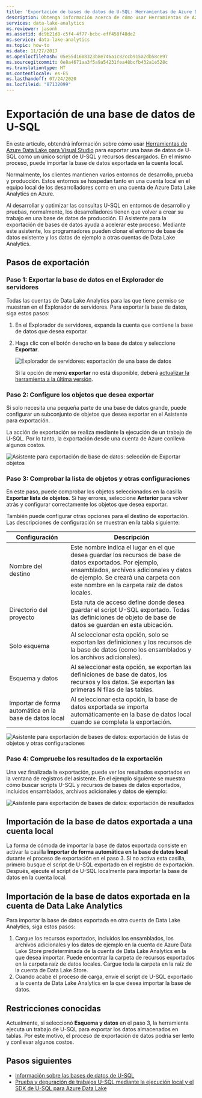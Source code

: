 ```yaml
---
title: 'Exportación de bases de datos de U-SQL: Herramientas de Azure Data Lake para Visual Studio'
description: Obtenga información acerca de cómo usar Herramientas de Azure Data Lake para Visual Studio para exportar una base de datos de U-SQL e importarla automáticamente en una cuenta local.
services: data-lake-analytics
ms.reviewer: jasonh
ms.assetid: dc9b21d8-c5f4-4f77-bcbc-eff458f48de2
ms.service: data-lake-analytics
ms.topic: how-to
ms.date: 11/27/2017
ms.openlocfilehash: 05e55d1608323b8e746a1c82ccb915a2db58ce97
ms.sourcegitcommit: 0e8a4671aa3f5a9a54231fea48bcfb432a1e528c
ms.translationtype: HT
ms.contentlocale: es-ES
ms.lasthandoff: 07/24/2020
ms.locfileid: "87132099"
---
```

# <a name="export-a-u-sql-database"></a>Exportación de una base de datos de U-SQL

En este artículo, obtendrá información sobre cómo usar [Herramientas de Azure Data Lake para Visual Studio](https://aka.ms/adltoolsvs) para exportar una base de datos de U-SQL como un único script de U-SQL y recursos descargados. En el mismo proceso, puede importar la base de datos exportada en la cuenta local.

Normalmente, los clientes mantienen varios entornos de desarrollo, prueba y producción. Estos entornos se hospedan tanto en una cuenta local en el equipo local de los desarrolladores como en una cuenta de Azure Data Lake Analytics en Azure. 

Al desarrollar y optimizar las consultas U-SQL en entornos de desarrollo y pruebas, normalmente, los desarrolladores tienen que volver a crear su trabajo en una base de datos de producción. El Asistente para la exportación de bases de datos ayuda a acelerar este proceso. Mediante este asistente, los programadores pueden clonar el entorno de base de datos existente y los datos de ejemplo a otras cuentas de Data Lake Analytics.

## <a name="export-steps"></a>Pasos de exportación

### <a name="step-1-export-the-database-in-server-explorer"></a>Paso 1: Exportar la base de datos en el Explorador de servidores

Todas las cuentas de Data Lake Analytics para las que tiene permiso se muestran en el Explorador de servidores. Para exportar la base de datos, siga estos pasos:

1. En el Explorador de servidores, expanda la cuenta que contiene la base de datos que desea exportar.
2. Haga clic con el botón derecho en la base de datos y seleccione **Exportar**. 
   
    ![Explorador de servidores: exportación de una base de datos](./media/data-lake-analytics-data-lake-tools-export-database/export-database.png)

     Si la opción de menú **exportar** no está disponible, deberá [actualizar la herramienta a la última versión](https://aka.ms/adltoolsvs).

### <a name="step-2-configure-the-objects-that-you-want-to-export"></a>Paso 2: Configure los objetos que desea exportar

Si solo necesita una pequeña parte de una base de datos grande, puede configurar un subconjunto de objetos que desea exportar en el Asistente para exportación. 

La acción de exportación se realiza mediante la ejecución de un trabajo de U-SQL. Por lo tanto, la exportación desde una cuenta de Azure conlleva algunos costos.

![Asistente para exportación de base de datos: selección de Exportar objetos](./media/data-lake-analytics-data-lake-tools-export-database/export-database-wizard.png)

### <a name="step-3-check-the-objects-list-and-other-configurations"></a>Paso 3: Comprobar la lista de objetos y otras configuraciones

En este paso, puede comprobar los objetos seleccionados en la casilla **Exportar lista de objetos**. Si hay errores, seleccione **Anterior** para volver atrás y configurar correctamente los objetos que desea exportar.

También puede configurar otras opciones para el destino de exportación. Las descripciones de configuración se muestran en la tabla siguiente:

|Configuración|Descripción|
|-------------|-----------|
|Nombre del destino|Este nombre indica el lugar en el que desea guardar los recursos de base de datos exportados. Por ejemplo, ensamblados, archivos adicionales y datos de ejemplo. Se creará una carpeta con este nombre en la carpeta raíz de datos locales.|
|Directorio del proyecto|Esta ruta de acceso define donde desea guardar el script U-SQL exportado. Todas las definiciones de objeto de base de datos se guardan en esta ubicación.|
|Solo esquema|Al seleccionar esta opción, solo se exportan las definiciones y los recursos de la base de datos (como los ensamblados y los archivos adicionales).|
|Esquema y datos|Al seleccionar esta opción, se exportan las definiciones de base de datos, los recursos y los datos. Se exportan las primeras N filas de las tablas.|
|Importar de forma automática en la base de datos local|Al seleccionar esta opción, la base de datos exportada se importa automáticamente en la base de datos local cuando se completa la exportación.|

![Asistente para exportación de bases de datos: exportación de listas de objetos y otras configuraciones](./media/data-lake-analytics-data-lake-tools-export-database/export-database-wizard-configuration.png)

### <a name="step-4-check-the-export-results"></a>Paso 4: Compruebe los resultados de la exportación

Una vez finalizada la exportación, puede ver los resultados exportados en la ventana de registros del asistente. En el ejemplo siguiente se muestra cómo buscar scripts U-SQL y recursos de bases de datos exportados, incluidos ensamblados, archivos adicionales y datos de ejemplo:

![Asistente para exportación de bases de datos: exportación de resultados](./media/data-lake-analytics-data-lake-tools-export-database/export-database-wizard-completed.png)

## <a name="import-the-exported-database-to-a-local-account"></a>Importación de la base de datos exportada a una cuenta local

La forma de cómoda de importar la base de datos exportada consiste en activar la casilla **Importar de forma automática en la base de datos local** durante el proceso de exportación en el paso 3. Si no activa esta casilla, primero busque el script de U-SQL exportado en el registro de exportación. Después, ejecute el script de U-SQL localmente para importar la base de datos en la cuenta local.

## <a name="import-the-exported-database-to-a-data-lake-analytics-account"></a>Importación de la base de datos exportada en la cuenta de Data Lake Analytics

Para importar la base de datos exportada en otra cuenta de Data Lake Analytics, siga estos pasos:

1. Cargue los recursos exportados, incluidos los ensamblados, los archivos adicionales y los datos de ejemplo en la cuenta de Azure Data Lake Store predeterminada de la cuenta de Data Lake Analytics en la que desea importar. Puede encontrar la carpeta de recursos exportados en la carpeta raíz de datos locales. Cargue toda la carpeta en la raíz de la cuenta de Data Lake Store.
2. Cuando acabe el proceso de carga, envíe el script de U-SQL exportado a la cuenta de Data Lake Analytics en la que desea importar la base de datos.

## <a name="known-limitations"></a>Restricciones conocidas

Actualmente, si seleccionó **Esquema y datos** en el paso 3, la herramienta ejecuta un trabajo de U-SQL para exportar los datos almacenados en tablas. Por este motivo, el proceso de exportación de datos podría ser lento y conllevar algunos costos. 

## <a name="next-steps"></a>Pasos siguientes

* [Información sobre las bases de datos de U-SQL](/u-sql/data-definition-language-ddl-statements) 
* [Prueba y depuración de trabajos U-SQL mediante la ejecución local y el SDK de U-SQL para Azure Data Lake](data-lake-analytics-data-lake-tools-local-run.md)


